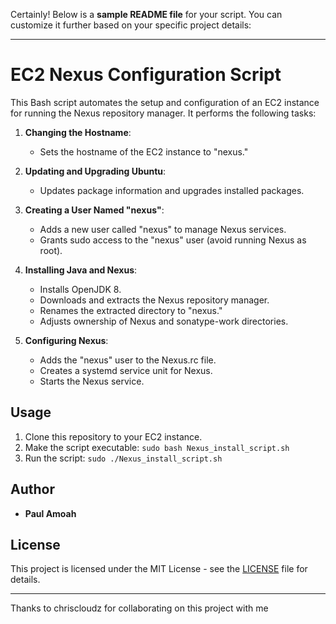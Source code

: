 Certainly! Below is a **sample README file** for your script. You can customize it further based on your specific project details:

---

# EC2 Nexus Configuration Script

This Bash script automates the setup and configuration of an EC2 instance for running the Nexus repository manager. It performs the following tasks:

1. **Changing the Hostname**:
   - Sets the hostname of the EC2 instance to "nexus."

2. **Updating and Upgrading Ubuntu**:
   - Updates package information and upgrades installed packages.

3. **Creating a User Named "nexus"**:
   - Adds a new user called "nexus" to manage Nexus services.
   - Grants sudo access to the "nexus" user (avoid running Nexus as root).

4. **Installing Java and Nexus**:
   - Installs OpenJDK 8.
   - Downloads and extracts the Nexus repository manager.
   - Renames the extracted directory to "nexus."
   - Adjusts ownership of Nexus and sonatype-work directories.

5. **Configuring Nexus**:
   - Adds the "nexus" user to the Nexus.rc file.
   - Creates a systemd service unit for Nexus.
   - Starts the Nexus service.

## Usage

1. Clone this repository to your EC2 instance.
2. Make the script executable: `sudo bash Nexus_install_script.sh`
3. Run the script: `sudo ./Nexus_install_script.sh`

## Author

- **Paul Amoah**

## License

This project is licensed under the MIT License - see the [LICENSE](LICENSE) file for details.

---
Thanks to chriscloudz for collaborating on this project with me

